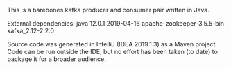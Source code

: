 This is a barebones kafka producer and consumer pair written in Java.

External dependencies:
java 12.0.1 2019-04-16
apache-zookeeper-3.5.5-bin
kafka_2.12-2.2.0

Source code was generated in IntelliJ (IDEA 2019.1.3) as a Maven project. 
Code can be run outside the IDE, but no effort has been taken (to date) to package it for a broader audience.
